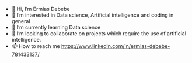 - 👋 Hi, I’m Ermias Debebe
- 👀 I’m interested in Data science, Artificial intelligence and coding in general
- 🌱 I’m currently learning Data science
- 💞️ I’m looking to collaborate on projects which require the use of artificial intelligence.
- 📫 How to reach me https://www.linkedin.com/in/ermias-debebe-781433137/

<!---
ermidebebe/ermidebebe is a ✨ special ✨ repository because its `README.md` (this file) appears on your GitHub profile.
You can click the Preview link to take a look at your changes.
--->
